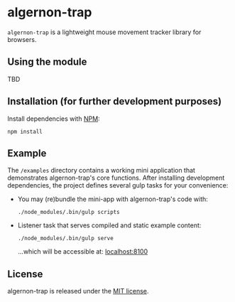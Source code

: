 # algernon-trap

`algernon-trap` is a lightweight mouse movement tracker library for browsers.

## Using the module

TBD

## Installation (for further development purposes)

Install dependencies with [NPM](https://www.npmjs.org):

```
npm install
```

## Example 

The `/examples` directory contains a working mini application that demonstrates
algernon-trap's core functions.  After installing development dependencies, the
project defines several gulp tasks for your convenience:

- You may (re)bundle the mini-app with algernon-trap's code with:

  ```
  ./node_modules/.bin/gulp scripts
  ```

- Listener task that serves compiled and static example content:

  ```
  ./node_modules/.bin/gulp serve
  ```

  ...which will be accessible at: [localhost:8100](http://localhost:8100/)


## License

algernon-trap is released under the [MIT license](https://github.com/gbence/algernon-trap/blob/master/LICENSE.md).

<!---
[![Build Status](https://secure.travis-ci.org/user/algernon-trap.png?branch=master)](http://travis-ci.org/user/algernon-trap)


## Installation

Install with [Bower](http://bower.io):

```
bower install -/-save algernon-trap
```

The component can be used as a Common JS module, an AMD module, or a global.


## API

### algernon-trap()


## Testing

Install [Node](http://nodejs.org) (comes with npm) and Bower.

From the repo root, install the project's development dependencies:

```
npm install
bower install
```

Testing relies on the Karma test-runner. If you'd like to use Karma to
automatically watch and re-run the test file during development, it's easiest
to globally install Karma and run it from the CLI.

```
npm install -g karma
karma start
```

To run the tests in Firefox, just once, as CI would:

```
npm test
```


## Browser support

* Google Chrome (latest)
* Opera (latest)
* Firefox 4+
* Safari 5+
* Internet Explorer 8+

-->

